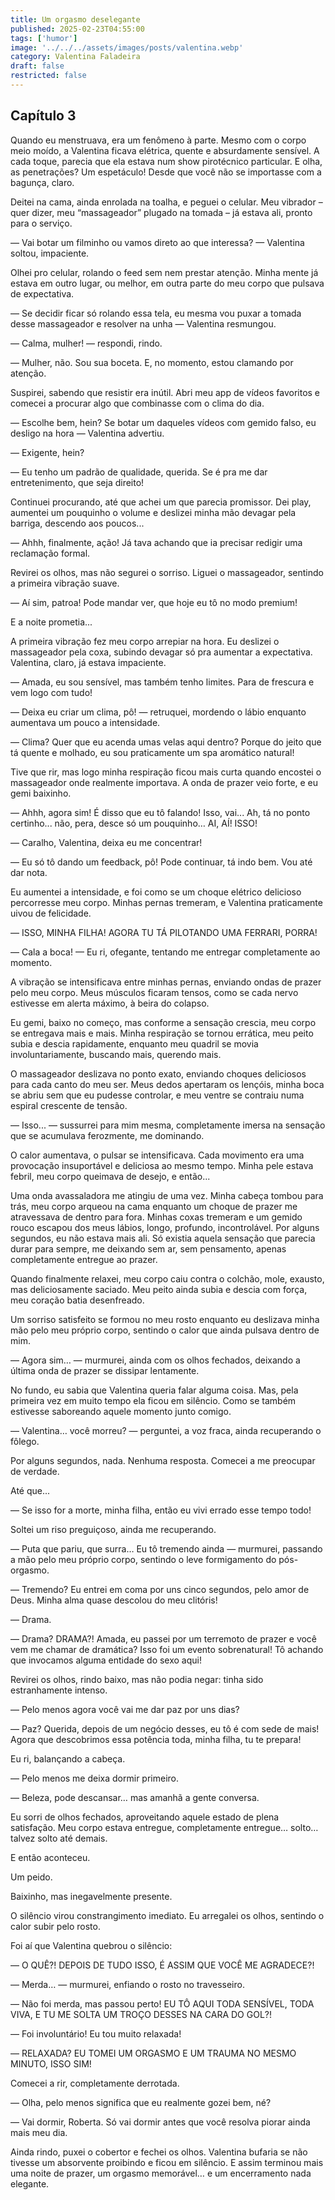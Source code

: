 ```yaml
---
title: Um orgasmo deselegante
published: 2025-02-23T04:55:00
tags: ['humor']
image: '../../../assets/images/posts/valentina.webp'
category: Valentina Faladeira
draft: false
restricted: false
---
```


## Capítulo 3

Quando eu menstruava, era um fenômeno à parte. Mesmo com o corpo meio moído, a Valentina ficava elétrica, quente e absurdamente sensível. A cada toque, parecia que ela estava num show pirotécnico particular. E olha, as penetrações? Um espetáculo! Desde que você não se importasse com a bagunça, claro.

Deitei na cama, ainda enrolada na toalha, e peguei o celular. Meu vibrador – quer dizer, meu “massageador” plugado na tomada – já estava ali, pronto para o serviço.

— Vai botar um filminho ou vamos direto ao que interessa? — Valentina soltou, impaciente.

Olhei pro celular, rolando o feed sem nem prestar atenção. Minha mente já estava em outro lugar, ou melhor, em outra parte do meu corpo que pulsava de expectativa.

— Se decidir ficar só rolando essa tela, eu mesma vou puxar a tomada desse massageador e resolver na unha — Valentina resmungou.

— Calma, mulher! — respondi, rindo.

— Mulher, não. Sou sua boceta. E, no momento, estou clamando por atenção.

Suspirei, sabendo que resistir era inútil. Abri meu app de vídeos favoritos e comecei a procurar algo que combinasse com o clima do dia.

— Escolhe bem, hein? Se botar um daqueles vídeos com gemido falso, eu desligo na hora — Valentina advertiu.

— Exigente, hein?

— Eu tenho um padrão de qualidade, querida. Se é pra me dar entretenimento, que seja direito!

Continuei procurando, até que achei um que parecia promissor. Dei play, aumentei um pouquinho o volume e deslizei minha mão devagar pela barriga, descendo aos poucos...

— Ahhh, finalmente, ação! Já tava achando que ia precisar redigir uma reclamação formal.

Revirei os olhos, mas não segurei o sorriso. Liguei o massageador, sentindo a primeira vibração suave.

— Aí sim, patroa! Pode mandar ver, que hoje eu tô no modo premium!

E a noite prometia...

A primeira vibração fez meu corpo arrepiar na hora. Eu deslizei o massageador pela coxa, subindo devagar só pra aumentar a expectativa. Valentina, claro, já estava impaciente.

— Amada, eu sou sensível, mas também tenho limites. Para de frescura e vem logo com tudo!

— Deixa eu criar um clima, pô! — retruquei, mordendo o lábio enquanto aumentava um pouco a intensidade.

— Clima? Quer que eu acenda umas velas aqui dentro? Porque do jeito que tá quente e molhado, eu sou praticamente um spa aromático natural!

Tive que rir, mas logo minha respiração ficou mais curta quando encostei o massageador onde realmente importava. A onda de prazer veio forte, e eu gemi baixinho.

— Ahhh, agora sim! É disso que eu tô falando! Isso, vai... Ah, tá no ponto certinho... não, pera, desce só um pouquinho… AI, AÍ! ISSO!

— Caralho, Valentina, deixa eu me concentrar!

— Eu só tô dando um feedback, pô! Pode continuar, tá indo bem. Vou até dar nota.

Eu aumentei a intensidade, e foi como se um choque elétrico delicioso percorresse meu corpo. Minhas pernas tremeram, e Valentina praticamente uivou de felicidade.

— ISSO, MINHA FILHA! AGORA TU TÁ PILOTANDO UMA FERRARI, PORRA!

— Cala a boca! — Eu ri, ofegante, tentando me entregar completamente ao momento.

A vibração se intensificava entre minhas pernas, enviando ondas de prazer pelo meu corpo. Meus músculos ficaram tensos, como se cada nervo estivesse em alerta máximo, à beira do colapso.

Eu gemi, baixo no começo, mas conforme a sensação crescia, meu corpo se entregava mais e mais. Minha respiração se tornou errática, meu peito subia e descia rapidamente, enquanto meu quadril se movia involuntariamente, buscando mais, querendo mais.

O massageador deslizava no ponto exato, enviando choques deliciosos para cada canto do meu ser. Meus dedos apertaram os lençóis, minha boca se abriu sem que eu pudesse controlar, e meu ventre se contraiu numa espiral crescente de tensão.

— Isso... — sussurrei para mim mesma, completamente imersa na sensação que se acumulava ferozmente, me dominando.

O calor aumentava, o pulsar se intensificava. Cada movimento era uma provocação insuportável e deliciosa ao mesmo tempo. Minha pele estava febril, meu corpo queimava de desejo, e então...

Uma onda avassaladora me atingiu de uma vez. Minha cabeça tombou para trás, meu corpo arqueou na cama enquanto um choque de prazer me atravessava de dentro para fora. Minhas coxas tremeram e um gemido rouco escapou dos meus lábios, longo, profundo, incontrolável. Por alguns segundos, eu não estava mais ali. Só existia aquela sensação que parecia durar para sempre, me deixando sem ar, sem pensamento, apenas completamente entregue ao prazer.

Quando finalmente relaxei, meu corpo caiu contra o colchão, mole, exausto, mas deliciosamente saciado. Meu peito ainda subia e descia com força, meu coração batia desenfreado.

Um sorriso satisfeito se formou no meu rosto enquanto eu deslizava minha mão pelo meu próprio corpo, sentindo o calor que ainda pulsava dentro de mim.

— Agora sim… — murmurei, ainda com os olhos fechados, deixando a última onda de prazer se dissipar lentamente.

No fundo, eu sabia que Valentina queria falar alguma coisa. Mas, pela primeira vez em muito tempo ela ficou em silêncio. Como se também estivesse saboreando aquele momento junto comigo.

— Valentina… você morreu? — perguntei, a voz fraca, ainda recuperando o fôlego.

Por alguns segundos, nada. Nenhuma resposta. Comecei a me preocupar de verdade.

Até que...

— Se isso for a morte, minha filha, então eu vivi errado esse tempo todo!

Soltei um riso preguiçoso, ainda me recuperando.

— Puta que pariu, que surra… Eu tô tremendo ainda — murmurei, passando a mão pelo meu próprio corpo, sentindo o leve formigamento do pós-orgasmo.

— Tremendo? Eu entrei em coma por uns cinco segundos, pelo amor de Deus. Minha alma quase descolou do meu clitóris!

— Drama.

— Drama? DRAMA?! Amada, eu passei por um terremoto de prazer e você vem me chamar de dramática? Isso foi um evento sobrenatural! Tô achando que invocamos alguma entidade do sexo aqui!

Revirei os olhos, rindo baixo, mas não podia negar: tinha sido estranhamente intenso.

— Pelo menos agora você vai me dar paz por uns dias?

— Paz? Querida, depois de um negócio desses, eu tô é com sede de mais! Agora que descobrimos essa potência toda, minha filha, tu te prepara!

Eu ri, balançando a cabeça.

— Pelo menos me deixa dormir primeiro.

— Beleza, pode descansar… mas amanhã a gente conversa.

Eu sorri de olhos fechados, aproveitando aquele estado de plena satisfação. Meu corpo estava entregue, completamente entregue… solto… talvez solto até demais.

E então aconteceu.

Um peido.

Baixinho, mas inegavelmente presente.

O silêncio virou constrangimento imediato. Eu arregalei os olhos, sentindo o calor subir pelo rosto.

Foi aí que Valentina quebrou o silêncio:

— O QUÊ?! DEPOIS DE TUDO ISSO, É ASSIM QUE VOCÊ ME AGRADECE?!

— Merda… — murmurei, enfiando o rosto no travesseiro.

— Não foi merda, mas passou perto! EU TÔ AQUI TODA SENSÍVEL, TODA VIVA, E TU ME SOLTA UM TROÇO DESSES NA CARA DO GOL?!

— Foi involuntário! Eu tou muito relaxada!

— RELAXADA? EU TOMEI UM ORGASMO E UM TRAUMA NO MESMO MINUTO, ISSO SIM!

Comecei a rir, completamente derrotada.

— Olha, pelo menos significa que eu realmente gozei bem, né?

— Vai dormir, Roberta. Só vai dormir antes que você resolva piorar ainda mais meu dia.

Ainda rindo, puxei o cobertor e fechei os olhos. Valentina bufaria se não tivesse um absorvente proibindo e ficou em silêncio. E assim terminou mais uma noite de prazer, um orgasmo memorável… e um encerramento nada elegante.